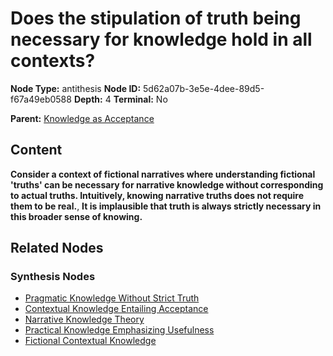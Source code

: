 # Does the stipulation of truth being necessary for knowledge hold in all contexts?

**Node Type:** antithesis
**Node ID:** 5d62a07b-3e5e-4dee-89d5-f67a49eb0588
**Depth:** 4
**Terminal:** No

**Parent:** [Knowledge as Acceptance](knowledge-as-acceptance-synthesis-60b939e7-5224-44e7-936f-0c6e607977f3.md)

## Content

**Consider a context of fictional narratives where understanding fictional 'truths' can be necessary for narrative knowledge without corresponding to actual truths. Intuitively, knowing narrative truths does not require them to be real.**, **It is implausible that truth is always strictly necessary in this broader sense of knowing.**

## Related Nodes

### Synthesis Nodes

- [Pragmatic Knowledge Without Strict Truth](pragmatic-knowledge-without-strict-truth-synthesis-884f767d-cb7a-45ac-909c-48749fdc8950.md)
- [Contextual Knowledge Entailing Acceptance](contextual-knowledge-entailing-acceptance-synthesis-e6bd7c44-aa6e-47b6-a3cb-7d50fc2825d0.md)
- [Narrative Knowledge Theory](narrative-knowledge-theory-synthesis-7c84e91c-cebd-4f19-85eb-a9ae094f1a12.md)
- [Practical Knowledge Emphasizing Usefulness](practical-knowledge-emphasizing-usefulness-synthesis-97f45b11-e709-4d9d-9552-bbf479870a53.md)
- [Fictional Contextual Knowledge](fictional-contextual-knowledge-synthesis-9d1a243a-aab0-49bc-b38d-3c7620809443.md)
